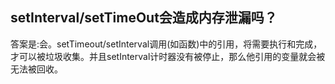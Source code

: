 ## setInterval/setTimeOut会造成内存泄漏吗？
答案是:会。setTimeout/setInterval调用(如函数)中的引用，将需要执行和完成，才可以被垃圾收集。并且setInterval计时器没有被停止，那么他引用的变量就会被无法被回收。  
